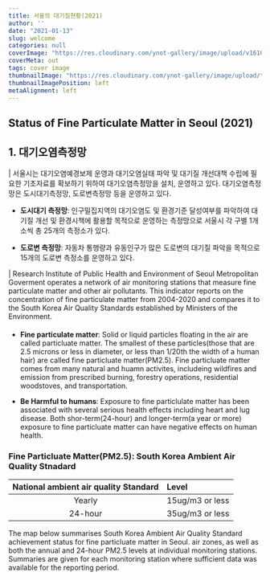```yaml
---
title: 서울의 대기질현황(2021)
author: ''
date: "2021-01-13"
slug: welcome
categories: null
coverImage: "https://res.cloudinary.com/ynot-gallery/image/upload/v1610528704/blog/IMG_20181103_154821_gwbisv.jpg"
coverMeta: out
tags: cover image
thumbnailImage: "https://res.cloudinary.com/ynot-gallery/image/upload/t_media_lib_thumb/v1610528704/blog/IMG_20181103_154821_gwbisv.jpg"
thumbnailImagePosition: left
metaAlignment: left
---
```


## Status of Fine Particulate Matter in Seoul (2021)

## 1. 대기오염측정망
|  서울시는 대기오염예경보제 운영과 대기오염실태 파악 및 대기질 개선대책 수립에 필요한 기초자료를 확보하기 위하여 대기오염측정망을 설치, 운영하고 있다. 대기오염측정망은 도시대기측정망, 도로변측정망 등을 운영하고 있다.

*  **도시대기 측정망**: 인구밀집지역의 대기오염도 및 환경기준 달성여부를 파악하여 대기질 개선 및 환경시책에 활용할 목적으로 운영하는 측정망으로 서울시 각 구별 1개소씩 총 25개의 측정소가 있다.

* **도로변 측정망**: 자동차 통행량과 유동인구가 많은 도로변의 대기질 파악을 목적으로 15개의 도로변 측정소를 운영하고 있다.

|  Research Institute of Public Health and Environment of Seoul Metropolitan Goverment operates a network of air monitoring stations that measure fine particulate matter and other air pollutants. This indicator reports on the concentration of fine particulate matter from 2004-2020 and compares it to the South Korea Air Quality Standards established by Ministers of the Environment.

####

* **Fine particulate matter**: Solid or liquid particles floating in the air are called particluate matter. The smallest of these particles(those that are 2.5 microns or less in diameter, or less than 1/20th the width of a human hair) are called fine particluate matter(PM2.5). Fine particluate matter comes from many natural and huamn activites, includeing wildfires and emission from prescribed burning, forestry operations, residential woodstoves, and transportation.

* **Be Harmful to humans**: Exposure to fine particlulate matter has been associated with several serious health effects including heart and lug disease. Both shor-term(24-hour) and longer-term(a year or more) exposure to fine particluate matter can have negative effects on human health.

### **Fine Particluate Matter(PM2.5)**: South Korea Ambient Air Quality Stnadard
|National ambient air quality Standard|Level|
|:---:|:---|
|Yearly|15ug/m3 or less|
|24-hour|35ug/m3 or less|


The map below summarises South Korea Ambient Air Quality Standard achievement status for fine particluate matter in Seoul. air zones, as well as both the annual and 24-hour PM2.5 levels at individual monitoring stations. Summaries are given for each monitoring station where sufficient data was available for the reporting period.

